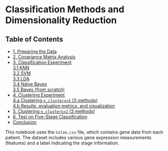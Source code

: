 # Classification Methods and Dimensionality Reduction

## Table of Contents
* [1. Preparing the Data](#1)
* [2. Covariance Matrix Analysis](#2) <br>
* [3. Classification Experiment](#3) <br>
      [3.1 KNN](#3-1) <br>
      [3.2 SVM](#3-2) <br>
      [3.3 LDA](#3-3) <br>
      [3.4 Naïve Bayes](#3-4) <br>
      [3.5 Bayes (from scratch)](#3-5) <br>
* [4. Clustering Experiment](#4) <br>
      [4.a Clustering `n_clusters=5` (3 methods)](#4-a) <br>
      [4.b Results, evaluation metrics, and visualization](#4-b) <br>  
* [5. Clustering `n_clusters=2` (3 methods)](#5) <br>
* [6. Test on Five-Stage Classification](#6) <br>
* [Conclusion](#last)

This notebook uses the `Colon.csv` file, which contains gene data from each patient. The dataset includes various gene expression measurements (features) and a label indicating the stage information.
